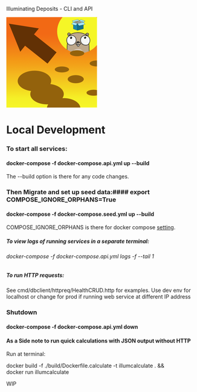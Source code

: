 Illuminating Deposits - CLI and API

![Illuminating Deposits Project Logo](logo.png)

# Local Development
 
### To start all services:
#### docker-compose -f docker-compose.api.yml up --build

The --build option is there for any code changes.

### Then Migrate and set up seed data:#### export COMPOSE_IGNORE_ORPHANS=True
#### docker-compose -f docker-compose.seed.yml up --build

COMPOSE_IGNORE_ORPHANS is there for 
docker compose [setting](https://docs.docker.com/compose/reference/envvars/#compose_ignore_orphans).

##### To view logs of running services in a separate terminal:
###### docker-compose -f docker-compose.api.yml logs -f --tail 1

##### To run HTTP requests:
See cmd/dbclient/httpreq/HealthCRUD.http for examples.
Use dev env for localhost or change for prod if running web service at different IP address


### Shutdown 

#### docker-compose -f docker-compose.api.yml down

#### As a Side note to run quick calculations with JSON output without HTTP 
Run at terminal:

docker build -f ./build/Dockerfile.calculate -t illumcalculate  . && \
docker run illumcalculate

WIP